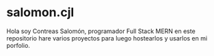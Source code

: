 # salomon.cjl
Hola soy Contreas Salomón, programador Full Stack MERN en este repositorio hare varios proyectos para luego hostearlos y usarlos en mi porfolio.
